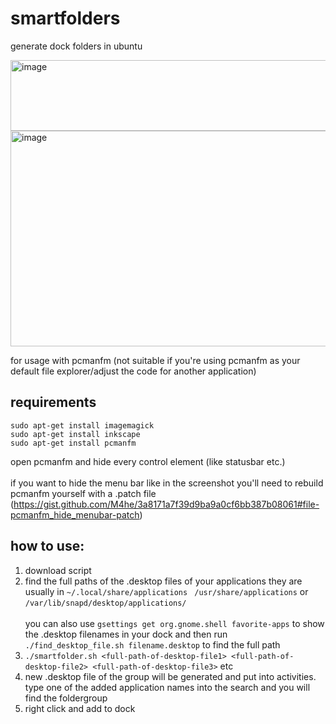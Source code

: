 # smartfolders
generate dock folders in ubuntu

<img width="546" height="113" alt="image" src="https://github.com/user-attachments/assets/eb279828-6123-4194-b82a-52c9f438988d" />

<br />

<img width="611" height="345" alt="image" src="https://github.com/user-attachments/assets/ed15cd32-2bca-433a-9f13-027338c7faf7" />

for usage with pcmanfm (not suitable if you're using pcmanfm as your default file explorer/adjust the code for another application)


## requirements

```
sudo apt-get install imagemagick
sudo apt-get install inkscape
sudo apt-get install pcmanfm
```

open pcmanfm and hide every control element (like statusbar etc.) <br /><br />
if you want to hide the menu bar like in the screenshot you'll need to rebuild pcmanfm yourself with a .patch file <br />(https://gist.github.com/M4he/3a8171a7f39d9ba9a0cf6bb387b08061#file-pcmanfm_hide_menubar-patch)<br />


## how to use:<br />

1. download script
2. find the full paths of the .desktop files of your applications they are usually in `~/.local/share/applications ` `/usr/share/applications` or `/var/lib/snapd/desktop/applications/` <br /><br />you can also use `gsettings get org.gnome.shell favorite-apps` to show the .desktop filenames in your dock and then run `./find_desktop_file.sh filename.desktop` to find the full path
3. `./smartfolder.sh <full-path-of-desktop-file1> <full-path-of-desktop-file2> <full-path-of-desktop-file3>` etc
4. new .desktop file of the group will be generated and put into activities. type one of the added application names into the search and you will find the foldergroup
5. right click and add to dock
